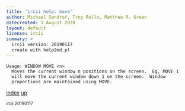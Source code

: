 ```yaml
---
title: 'ircii help: move'
author: Michael Sandrof, Troy Rollo, Matthew R. Green
datecreated: 3 August 2020
layout: default
license: ircii
summary: >
  ircii version: 20190117
  create with help2md.pl
---
```

```
Usage: WINDOW MOVE <n>  
  Moves the current window n positions on the screen.  Eg, MOVE 1 
  will move the current window down 1 on the screen.  Window 
  proportions are maintained using MOVE.
```

[index](index.html)
[up](..)

<small> ircii 20190117 </small>
